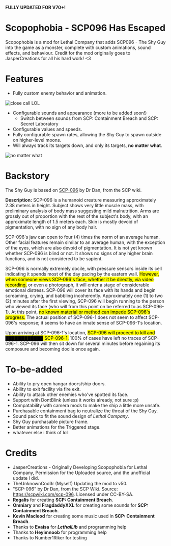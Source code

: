 **FULLY UPDATED FOR V70+!**
# Scopophobia - SCP096 Has Escaped

Scopophobia is a mod for Lethal Company that adds SCP096 - The Shy Guy into the game as a monster, complete with custom animations, sound effects, and behaviour. Credit for the mod originally goes to JasperCreations for all his hard work! <3

# Features
- Fully custom enemy behavior and animation.

![close call LOL](https://i.imgur.com/szyWFSu.gif)
- Configurable sounds and appearance (more to be added soon!)
	+ Switch between sounds from SCP: Containment Breach and SCP: Secret Laboratory
- Configurable values and speeds.
- Fully configurable spawn rates, allowing the Shy Guy to spawn outside on higher-level moons.
- Will always track its targets down, and only its targets, **no matter what**.

![no matter what](https://i.imgur.com/BgdQZZ3.gif)

# Backstory
The Shy Guy is based on [SCP-096](https://scp-wiki.wikidot.com/scp-096) by Dr Dan, from the SCP wiki.

**Description:** SCP-096 is a humanoid creature measuring approximately 2.38 meters in height. Subject shows very little muscle mass, with preliminary analysis of body mass suggesting mild malnutrition. Arms are grossly out of proportion with the rest of the subject's body, with an approximate length of 1.5 meters each. Skin is mostly devoid of pigmentation, with no sign of any body hair.

SCP-096's jaw can open to four (4) times the norm of an average human. Other facial features remain similar to an average human, with the exception of the eyes, which are also devoid of pigmentation. It is not yet known whether SCP-096 is blind or not. It shows no signs of any higher brain functions, and is not considered to be sapient.

SCP-096 is normally extremely docile, with pressure sensors inside its cell indicating it spends most of the day pacing by the eastern wall. <mark>However, when someone views SCP-096's face, whether it be directly, via video recording,</mark> or even a photograph, it will enter a stage of considerable emotional distress. SCP-096 will cover its face with its hands and begin screaming, crying, and babbling incoherently. Approximately one (1) to two (2) minutes after the first viewing, SCP-096 will begin running to the person who viewed its face (who will from this point on be referred to as SCP-096-1). At this point, <mark>no known material or method can impede SCP-096's progress.</mark> The actual position of SCP-096-1 does not seem to affect SCP-096's response; it seems to have an innate sense of SCP-096-1's location.

Upon arriving at SCP-096-1's location, <mark>SCP-096 will proceed to kill and ████████████ SCP-096-1.</mark> 100% of cases have left no traces of SCP-096-1. SCP-096 will then sit down for several minutes before regaining its composure and becoming docile once again.

# To-be-added
- Ability to pry open hangar doors/ship doors.
- Ability to exit facility via fire exit.
- Ability to attack other enemies who've spotted its face.
- Support with DontBlink (unless it works already, not sure :p)
- Compatability with camera mods to make the ship a little more unsafe.
- Purchasable containment bag to neutralize the threat of the Shy Guy.
- Sound pack to fit the sound design of *Lethal Company*.
- Shy Guy purchasable picture frame.
- Better animations for the Triggered stage.
- whatever else i think of lol

# Credits
- JasperCreations - Originally Developing Scopophobia for Lethal Company, Permission for the Uploaded source, and the unofficial update I did. 
- TheUnknownCod3r (Myself) Updating the mod to v50. 
- "SCP-096" by Dr Dan, from the SCP Wiki. Source: https://scpwiki.com/scp-096. Licensed under CC-BY-SA.
- **Regalis** for creating **SCP: Containment Breach**.
- **Omniary** and **FragdaddyXXL** for creating some sounds for **SCP: Containment Breach**.
- **Kevin Macleod** for creating some music used in **SCP: Containment Breach**.
- Thanks to **Evaisa** for ***LethalLib*** and programming help
- Thanks to **Heyimnoob** for programming help 
- Thanks to Number1Riker for testing

